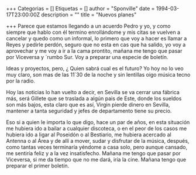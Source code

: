 +++
Categorias = []
Etiquetas = []
author = "Sponville"
date = 1994-03-17T23:00:00Z
description = ""
title = "Nuevos planes"

+++
Parece que estamos llegando a un acuerdo Pedro y yo, y como siempre que hablo con él termino enrollándome y mis citas se vuelven a cancelar y quedo como un informal, lo primero que voy a hacer es llamar a Reyes y pedirle perdón, seguro que no esta en cas que ha salido, yo voy a aprovechar y me voy a ir a la cama prontito, mañana me tengo que pasar por Viceversa y ´rumbo Sur. Voy a preparar una especie de boletín.

Ideas y proyectos, pero, ¿ Quien sabrá cual es el futuro? Yo hoy no lo veo muy claro, son mas de las 11´30 de la noche y sin lentillas oigo música tecno por la radio.

Hoy las noticias lo han vuelto a decir, en Sevilla se va cerrar una fábrica más, será Gillete que se traslada a algún pais de Este, donde los sueldos son más bajos, esta claro que es así, Virgin pierde dinero en Sevilla, mantener a tanta seguridad y jefes de departamento tiene su precio.

Eso si a quien le importa lo que digo, hace un par de años, en esta situación me hubiera ido a bailar a cualquier discoteca, o en el peor de los casos me hubiera ido a ligar al Poseidón o al Bestiario, me hubiera acercado al Antenna o al Área y de allí a mover, sudar y disfrutar de la música, después, como tantas veces terminaría yéndome a casa solo, pero aunque cansado, me sentiría feliz y a la vez insatisfecho. Mañana me tengo que pasar por Viceversa, si me da tiempo que no me dará, iría la cine. Mañana tengo que preparar el primer boletín.